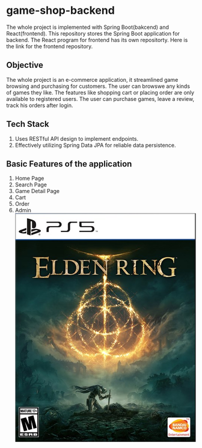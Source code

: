 # game-shop-backend

The whole project is implemented with Spring Boot(bakcend) and React(frontend). This repository stores the Spring Boot application for backend. The React program for frontend
has its own repositorty.
Here is the link for the frontend repository.

## Objective

The whole project is an e-commerce application, it streamlined game browsing and purchasing for customers. The user can browswe any kinds of games they like. The features like shopping cart or placing order are only available to registered users. The user can purchase games, leave a review, track his orders after login.

## Tech Stack
1. Uses RESTful API design to implement endpoints.  
2. Effectively utilizing Spring Data JPA for reliable data persistence.

## Basic Features of the application
1. Home Page
2. Search Page
3. Game Detail Page
4. Cart
5. Order
6. Admin
   ![image](https://github.com/betterrt/game-shop-backend/blob/main/img/Elden.jpg)


